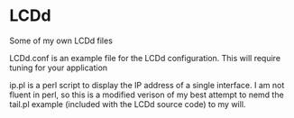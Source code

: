 # LCDd
Some of my own LCDd files

LCDd.conf is an example file for the LCDd configuration. This will require tuning for your application

ip.pl is a perl script to display the IP address of a single interface. I am not fluent in perl, so this is a modified verison of my best attempt to nemd the tail.pl example (included with the LCDd source code) to my will. 
